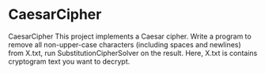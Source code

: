 # CaesarCipher
CaesarCipher
This project implements a Caesar cipher.
Write a program to remove all non-upper-case characters (including spaces and newlines) from X.txt, run SubstitutionCipherSolver on the result. Here, X.txt is contains cryptogram text you want to decrypt.
